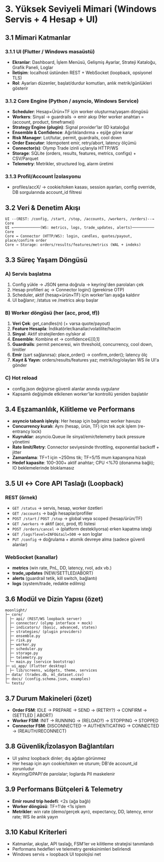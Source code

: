 # 3. Yüksek Seviyeli Mimari (Windows Servis + 4 Hesap + UI)

## 3.1 Mimari Katmanlar

### 3.1.1 UI (Flutter / Windows masaüstü)
- **Ekranlar**: Dashboard, İşlem Menüsü, Gelişmiş Ayarlar, Strateji Kataloğu, Grafik Paneli, Loglar
- **İletişim**: localhost üstünden REST + WebSocket (loopback, opsiyonel TLS)
- **Rol**: Ayarları düzenler, başlat/durdur komutları, anlık metrik/günlükleri gösterir

### 3.1.2 Core Engine (Python / asyncio, Windows Service)
- **Scheduler**: Hesap×Ürün×TF için worker oluşturma/yaşam döngüsü
- **Workers**: Sinyal → guardrails → emir akışı (Her worker anahtarı = (account, product, timeframe))
- **Strategy Engine (plugin)**: Signal provider'lar (ID kataloğu)
- **Ensemble & Confidence**: Ağırlıklandırma + eşiğe göre karar
- **Risk Manager**: Lot/tutar, permit, guardrails, cool down
- **Order Executor**: Idempotent emir, retry/abort, latency ölçümü
- **Connector(s)**: Olymp Trade izinli uçlarıyla HTTP/WS
- **Storage**: SQLite (orders, results, features, metrics, configs) + CSV/Parquet
- **Telemetry**: Metrikler, structured log, alarm üretimi

### 3.1.3 Profil/Account İzolasyonu
- profiles/accX/ → cookie/token kasası, session ayarları, config override, DB sorgularında account_id filtresi

## 3.2 Veri & Denetim Akışı

```
UI --(REST: /config, /start, /stop, /accounts, /workers, /orders)--→ Core
UI ←────────────(WS: metrics, logs, trade_updates, alerts)────────── Core
Core ↔ Connector (HTTP/WS): login, candles, quotes/payout, place/confirm order
Core → Storage: orders/results/features/metrics (WAL + indeks)
```

## 3.3 Süreç Yaşam Döngüsü

### A) Servis başlatma
1. Config yükle → JSON şema doğrula → keyring'den parolaları çek
2. Hesap profilleri aç → Connector login() (gerekirse OTP)
3. Scheduler, aktif (hesap×ürün×TF) için worker'ları ayağa kaldırır
4. UI bağlanır; /status ve /metrics akışı başlar

### B) Worker döngüsü (her (acc, prod, tf))
1. **Veri Çek**: get_candles(n) (+ varsa quote/payout)
2. **Feature Hesapla**: İndikatörler/kanallar/volatilite/hacim
3. **Sinyal**: Aktif stratejilerden oy/skor al
4. **Ensemble**: Kombine et → confidence∈[0,1]
5. **Guardrails**: permit penceresi, win threshold, concurrency, cool down, limitler
6. **Emir** (şart sağlanırsa): place_order() → confirm_order(); latency ölç
7. **Kayıt & Yayın**: orders/results/features yaz; metrik/log/olayları WS ile UI'a gönder

### C) Hot reload
- config.json değişirse güvenli alanlar anında uygulanır
- Kapsamlı değişimde etkilenen worker'lar kontrollü yeniden başlatılır

## 3.4 Eşzamanlılık, Kilitleme ve Performans

- **asyncio tabanlı işleyiş**: Her hesap için bağımsız worker havuzu
- **Concurrency kuralı**: Aynı (hesap, ürün, TF) için tek açık işlem (re-entrancy lock)
- **Kuyruklar**: asyncio.Queue ile sinyal/emir/telemetry back pressure yönetimi
- **Rate limit/Retry**: Connector seviyesinde throttling, exponential backoff + jitter
- **Zamanlama**: TF=1 için ~250ms tik; TF=5/15 mum kapanışına hizalı
- **Hedef kapasite**: 100–300+ aktif anahtar; CPU <%70 (donanıma bağlı); IO beklemelerinde bloklamasız

## 3.5 UI ↔ Core API Taslağı (Loopback)

### REST (örnek)
- `GET /status` → servis, hesap, worker özetleri
- `GET /accounts` → bağlı hesaplar/profiller
- `POST /start` / `POST /stop` → global veya scoped (hesap/ürün/TF)
- `GET /workers` → aktif (acc, prod, tf) listesi
- `POST /orders/cancel` → (platform destekliyorsa) erken kapatma isteği
- `GET /logs?level=INFO&tail=500` → son loglar
- `PUT /config` → doğrulama + atomik devreye alma (sadece güvenli alanlar)

### WebSocket (kanallar)
- **metrics** (win rate, PnL, DD, latency, rvol, adx vb.)
- **trade_updates** (NEW/SETTLED/ABORT)
- **alerts** (guardrail tetik, kill switch, bağlantı)
- **logs** (system/trade, redakte edilmiş)

## 3.6 Modül ve Dizin Yapısı (özet)

```
moonlight/
├─ core/
│ ├─ api/ (REST/WS loopback server)
│ ├─ connector/ (olymp interface + mock)
│ ├─ indicators/ (basic, advanced, states)
│ ├─ strategies/ (plugin providers)
│ ├─ ensemble.py
│ ├─ risk.py
│ ├─ worker.py
│ ├─ scheduler.py
│ ├─ storage.py
│ ├─ telemetry.py
│ └─ main.py (service bootstrap)
├─ ui_app/ (Flutter desktop)
│ ├─ lib/screens, widgets, theme, services
├─ data/ (trades.db, ml_dataset.csv)
├─ docs/ (config.schema.json, examples)
└─ tests/
```

## 3.7 Durum Makineleri (özet)

- **Order FSM**: IDLE → PREPARE → SEND → (RETRY?) → CONFIRM → (SETTLED | ABORT)
- **Worker FSM**: INIT → RUNNING → (RELOAD?) → STOPPING → STOPPED
- **Connector FSM**: DISCONNECTED → AUTHENTICATING → CONNECTED → (REAUTH/RECONNECT)

## 3.8 Güvenlik/İzolasyon Bağlantıları

- UI yalnız loopback dinler; dış ağdan görünmez
- Her hesap için ayrı cookie/token ve oturum; DB'de account_id zorunludur
- Keyring/DPAPI'de parolalar; loglarda PII maskelenir

## 3.9 Performans Bütçeleri & Telemetry

- **Emir round trip hedefi**: <2s (ağa bağlı)
- **Worker döngüsü**: TF=1'de <1s işlem
- **Metrikler**: win rate (demo/gerçek ayrı), expectancy, DD, latency, error rate; WS ile anlık yayın

## 3.10 Kabul Kriterleri

- Katmanlar, akışlar, API taslağı, FSM'ler ve kilitleme stratejisi tanımlandı
- Performans hedefleri ve telemetry gereksinimleri belirlendi
- Windows servis + loopback UI topolojisi net
